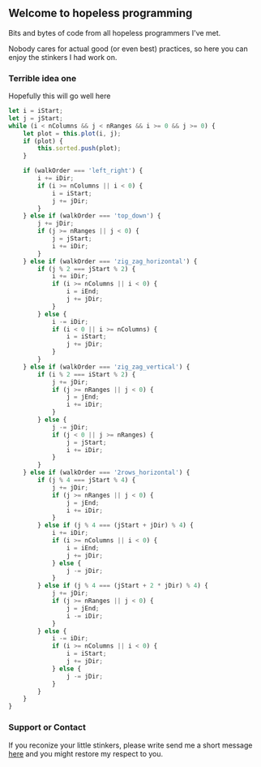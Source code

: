 ## Welcome to hopeless programming

Bits and bytes of code from all hopeless programmers I've met.

Nobody cares for actual good (or even best) practices, so here you can enjoy the stinkers I had work on.


### Terrible idea one

Hopefully this will go well here

```typescript
let i = iStart;
let j = jStart;
while (i < nColumns && j < nRanges && i >= 0 && j >= 0) {
	let plot = this.plot(i, j);
	if (plot) {
		this.sorted.push(plot);
	}

	if (walkOrder === 'left_right') {
		i += iDir;
		if (i >= nColumns || i < 0) {
			i = iStart;
			j += jDir;
		}
	} else if (walkOrder === 'top_down') {
		j += jDir;
		if (j >= nRanges || j < 0) {
			j = jStart;
			i += iDir;
		}
	} else if (walkOrder === 'zig_zag_horizontal') {
		if (j % 2 === jStart % 2) {
			i += iDir;
			if (i >= nColumns || i < 0) {
				i = iEnd;
				j += jDir;
			}
		} else {
			i -= iDir;
			if (i < 0 || i >= nColumns) {
				i = iStart;
				j += jDir;
			}
		}
	} else if (walkOrder === 'zig_zag_vertical') {
		if (i % 2 === iStart % 2) {
			j += jDir;
			if (j >= nRanges || j < 0) {
				j = jEnd;
				i += iDir;
			}
		} else {
			j -= jDir;
			if (j < 0 || j >= nRanges) {
				j = jStart;
				i += iDir;
			}
		}
	} else if (walkOrder === '2rows_horizontal') {
		if (j % 4 === jStart % 4) {
			j += jDir;
			if (j >= nRanges || j < 0) {
				j = jEnd;
				i += iDir;
			}
		} else if (j % 4 === (jStart + jDir) % 4) {
			i += iDir;
			if (i >= nColumns || i < 0) {
				i = iEnd;
				j += jDir;
			} else {
				j -= jDir;
			}
		} else if (j % 4 === (jStart + 2 * jDir) % 4) {
			j += jDir;
			if (j >= nRanges || j < 0) {
				j = jEnd;
				i -= iDir;
			}
		} else {
			i -= iDir;
			if (i >= nColumns || i < 0) {
				i = iStart;
				j += jDir;
			} else {
				j -= jDir;
			}
		}
	}
}
```


### Support or Contact

If you reconize your little stinkers, please write send me a short message [here](file://dev/null) and you might restore my respect to you.
